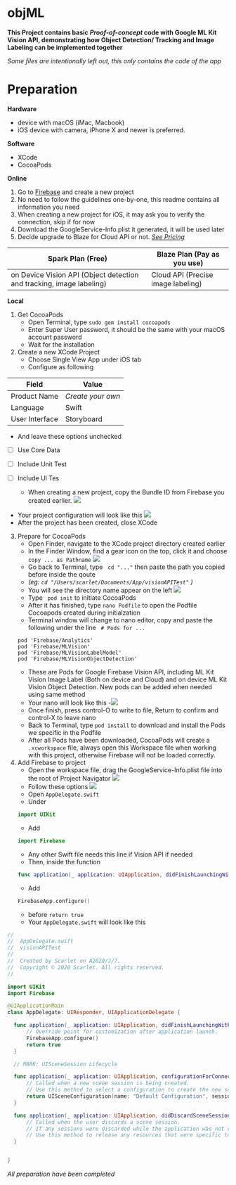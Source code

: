 # objML
**This Project contains basic *Proof-of-concept* code with Google ML Kit Vision API, demonstrating how Object Detection/ Tracking and Image Labeling can be implemented together**

*Some files are intentionally left out, this only contains the code of the app*

# Preparation
**Hardware**
- device with macOS (iMac, Macbook)
- iOS device with camera, iPhone X and newer is preferred.

**Software**
- XCode
- CocoaPods

**Online**
1. Go to [Firebase](https://firebase.google.com) and create a new project
1. No need to follow the guidelines one-by-one, this readme contains all information you need
1. When creating a new project for iOS, it may ask you to verify the connection, skip if for now
1. Download the GoogleService-Info.plist it generated, it will be used later
1. Decide upgrade to Blaze for Cloud API or not. [*See Pricing*](https://firebase.google.com/pricing)

Spark Plan (Free) | Blaze Plan (Pay as you use)
------------ | -------------
on Device Vision API (Object detection and tracking, image labeling) | Cloud API (Precise image labeling)

**Local**
1. Get CocoaPods
    - Open Terminal, type ``` sudo gem install cocoapods ```
    - Enter Super User password, it should be the same with your macOS account password
    - Wait for the installation
1. Create a new XCode Project
    - Choose Single View App under iOS tab
    - Configure as following

Field | Value
------------ | -------------
Product Name | *Create your own*
Language | Swift
User Interface | Storyboard

  - And leave these options unchecked
  - [ ] Use Core Data
  - [ ] Include Unit Test
  - [ ] Include UI Tes
  
    - When creating a new project, copy the Bundle ID from Firebase you created earlier.
    ![](https://i.imgur.com/AmO52sK.png)
  - Your project configuration will look like this
  ![](https://i.imgur.com/xhsG6bc.png)
  - After the project has been created, close XCode
3. Prepare for CocoaPods
    - Open Finder, navigate to the XCode project directory created earlier
    - In the Finder Window, find a gear icon on the top, click it and choose ```copy ... as Pathname```
    ![](https://i.imgur.com/3Je7TNA.png)
    - Go back to Terminal, type ``` cd "..."``` then paste the path you copied before inside the qoute
    - *(eg: ```cd "/Users/scarlet/Documents/App/visionAPITest"``` )*
    - You will see the directory name appear on the left
    ![](https://i.imgur.com/8NNphvb.png)
    - Type ``` pod init``` to initiate CocoaPods
    - After it has finished, type ```nano Podfile``` to open the Podfile Cocoapods created during initialzation
    - Terminal window will change to nano editor, copy and paste the following under the line ``` # Pods for ...```
    ```
    pod 'Firebase/Analytics'
    pod 'Firebase/MLVision'
    pod 'Firebase/MLVisionLabelModel'
    pod 'Firebase/MLVisionObjectDetection'
    ```
    - These are Pods for Google Firebase Vision API, including ML Kit Vision Image Label (Both on device and Cloud) and on device ML Kit Vision Object Detection. New pods can be added when needed using same method
    - Your nano will look like this
    -![](https://i.imgur.com/p8RZhsl.png)
    - Once finish, press control-O to write to file, Return to confirm and control-X to leave nano
    - Back to Terminal, type ```pod install``` to download and install the Pods we specific in the Podfile
    - After all Pods have been downloaded, CocoaPods will create a ```.xcworkspace``` file, always open this Workspace file when working with this project, otherwise Firebase will not be loaded correctly.
4. Add Firebase to project
    - Open the workspace file, drag the GoogleService-Info.plist file into the root of Project Navigator
    ![](https://i.imgur.com/X8RYguX.png)
    - Follow these options
    ![](https://i.imgur.com/PSK5oT3.png)
    - Open `AppDelegate.swift`
    - Under
    ```Swift
    import UIKit
    ```
    - Add
    ```Swift
    import Firebase
    ```
    - Any other Swift file needs this line if Vision API if needed
    - Then, inside the function
    ```Swift
    func application(_ application: UIApplication, didFinishLaunchingWithOptions launchOptions: [UIApplication.LaunchOptionsKey: Any]?) -> Bool
    ```
    - Add
    ```Swift
    FirebaseApp.configure()
    ```
    - before ```return true```
    - Your ```AppDelegate.swift``` will look like this
  ```Swift
  //
//  AppDelegate.swift
//  visionAPITest
//
//  Created by Scarlet on A2020/J/7.
//  Copyright © 2020 Scarlet. All rights reserved.
//

import UIKit
import Firebase

@UIApplicationMain
class AppDelegate: UIResponder, UIApplicationDelegate {

    func application(_ application: UIApplication, didFinishLaunchingWithOptions launchOptions: [UIApplication.LaunchOptionsKey: Any]?) -> Bool {
        // Override point for customization after application launch.
        FirebaseApp.configure()
        return true
    }

    // MARK: UISceneSession Lifecycle

    func application(_ application: UIApplication, configurationForConnecting connectingSceneSession: UISceneSession, options: UIScene.ConnectionOptions) -> UISceneConfiguration {
        // Called when a new scene session is being created.
        // Use this method to select a configuration to create the new scene with.
        return UISceneConfiguration(name: "Default Configuration", sessionRole: connectingSceneSession.role)
    }

    func application(_ application: UIApplication, didDiscardSceneSessions sceneSessions: Set<UISceneSession>) {
        // Called when the user discards a scene session.
        // If any sessions were discarded while the application was not running, this will be called shortly after application:didFinishLaunchingWithOptions.
        // Use this method to release any resources that were specific to the discarded scenes, as they will not return.
    }


}
```
 
 
*All preparation have been completed*
